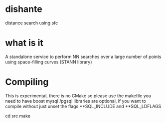 dishante
========

distance search using sfc

what is it
==========

A standalone service to perform NN searches over a large number of points using space-filling curves (STANN library) 

Compiling
=======

This is experimental, there is no CMake so please use the makefile
you need to have boost 
mysql /pgsql libraries are optional, if you want to compile without just unset the flags
**SQL_INCLUDE and **SQL_LDFLAGS

cd src
make
